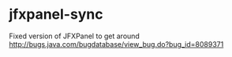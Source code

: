 # jfxpanel-sync
Fixed version of JFXPanel to get around http://bugs.java.com/bugdatabase/view_bug.do?bug_id=8089371
